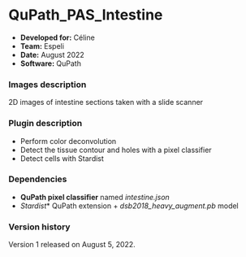 # QuPath_PAS_Intestine

* **Developed for:** Céline
* **Team:** Espeli
* **Date:** August 2022
* **Software:** QuPath

### Images description

2D images of intestine sections taken with a slide scanner

### Plugin description

* Perform color deconvolution 
* Detect the tissue contour and holes with a pixel classifier
* Detect cells with Stardist

### Dependencies

* **QuPath pixel classifier** named *intestine.json*
* *Stardist** QuPath extension + *dsb2018_heavy_augment.pb* model

### Version history

Version 1 released on August 5, 2022.
